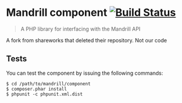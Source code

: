 # Mandrill component [![Build Status](https://travis-ci.org/shareworks/mandrill.svg?branch=master)](https://travis-ci.org/shareworks/mandrill)

> A PHP library for interfacing with the Mandrill API

A fork from shareworks that deleted their repository. Not our code

## Tests

You can test the component by issuing the following commands:

    $ cd /path/to/mandrill/component
    $ composer.phar install
    $ phpunit -c phpunit.xml.dist
